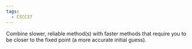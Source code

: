 ```yaml
---
tags:
  - CSCC37
---
```

Combine slower, reliable method(s) with faster methods that require you to be closer to the fixed point (a more accurate initial guess).